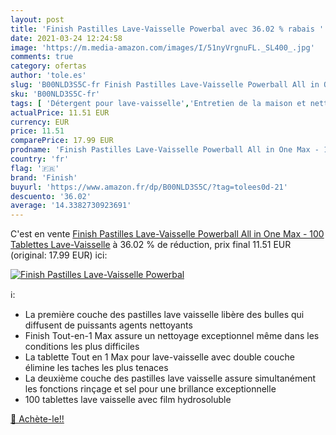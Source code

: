```yaml
---
layout: post
title: 'Finish Pastilles Lave-Vaisselle Powerbal avec 36.02 % rabais '
date: 2021-03-24 12:24:58
image: 'https://m.media-amazon.com/images/I/51nyVrgnuFL._SL400_.jpg'
comments: true
category: ofertas
author: 'tole.es'
slug: 'B00NLD3S5C-fr Finish Pastilles Lave-Vaisselle Powerball All in One Max -...'
sku: 'B00NLD3S5C-fr'
tags: [ 'Détergent pour lave-vaisselle','Entretien de la maison et nettoyage','Epicerie','Lave-vaisselle','finish','Épicerie', ]
actualPrice: 11.51 EUR
currency: EUR
price: 11.51
comparePrice: 17.99 EUR
prodname: 'Finish Pastilles Lave-Vaisselle Powerball All in One Max - 100 Tablettes Lave-Vaisselle'
country: 'fr'
flag: '🇫🇷'
brand: 'Finish'
buyurl: 'https://www.amazon.fr/dp/B00NLD3S5C/?tag=tolees0d-21'
descuento: '36.02'
average: '14.3382730923691'
---
```


C'est en vente [Finish Pastilles Lave-Vaisselle Powerball All in One Max - 100 Tablettes Lave-Vaisselle](https://www.amazon.fr/dp/B00NLD3S5C/?tag=tolees0d-21)  à  36.02 % de réduction, prix final  11.51 EUR (original: 17.99 EUR) ici:

[![Finish Pastilles Lave-Vaisselle Powerbal](https://m.media-amazon.com/images/I/51nyVrgnuFL._SL400_.jpg)](https://www.amazon.fr/dp/B00NLD3S5C/?tag=tolees0d-21)

ℹ️:

- La première couche des pastilles lave vaisselle libère des bulles qui diffusent de puissants agents nettoyants
- Finish Tout-en-1 Max assure un nettoyage exceptionnel même dans les conditions les plus difficiles
- La tablette Tout en 1 Max pour lave-vaisselle avec double couche élimine les taches les plus tenaces
- La deuxième couche des pastilles lave vaisselle assure simultanément les fonctions rinçage et sel pour une brillance exceptionnelle
- 100 tablettes lave vaisselle avec film hydrosoluble

[🛒 Achète-le!!](https://www.amazon.fr/dp/B00NLD3S5C/?tag=tolees0d-21)
